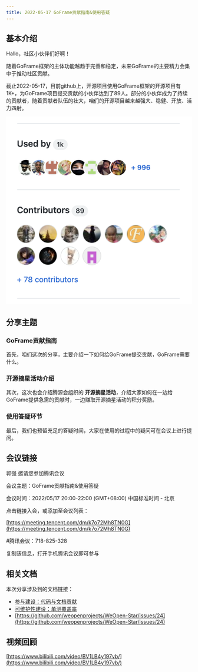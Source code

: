 ```yaml
---
title: 2022-05-17 GoFrame贡献指南&使用答疑
---
```


## 基本介绍

Hallo，社区小伙伴们好啊！

随着GoFrame框架的主体功能越趋于完善和稳定，未来GoFrame的主要精力会集中于推动社区贡献。

截止2022-05-17，目前github上，开源项目使用GoFrame框架的开源项目有1K+，为GoFrame项目提交贡献的小伙伴达到了89人。部分的小伙伴成为了持续的贡献者，随着贡献者队伍的壮大，咱们的开源项目越来越强大、稳健、开放、活力四射。

![](/markdown/09b9ca341360819fe4a46e1fb6e62fe0.png)

## 分享主题

### GoFrame贡献指南

首先，咱们这次的分享，主要介绍一下如何给GoFrame提交贡献，GoFrame需要什么。

### 开源摘星活动介绍

其次，这次也会介绍腾源会组织的 **开源摘星活动**，介绍大家如何在一边给GoFrame提供急需的贡献时，一边赚取开源摘星活动的积分奖励。

### 使用答疑环节

最后，我们也预留充足的答疑时间，大家在使用的过程中的疑问可在会议上进行提问。

## 会议链接

郭强 邀请您参加腾讯会议

会议主题：GoFrame贡献指南&使用答疑

会议时间：2022/05/17 20:00-22:00 (GMT+08:00) 中国标准时间 - 北京

点击链接入会，或添加至会议列表：

[https://meeting.tencent.com/dm/k7o72Mh8TN0G](https://meeting.tencent.com/dm/k7o72Mh8TN0G)

#腾讯会议：718-825-328

复制该信息，打开手机腾讯会议即可参与

## 相关文档

本次分享涉及到的文档链接：

- [参与建设：代码与文档贡献](/docs/加入我们/参与建设：代码与文档贡献)
- [可维护性建设：单测覆盖率](https://goframe.org/pages/viewpage.action?pageId=30736706)
- [https://github.com/weopenprojects/WeOpen-Star/issues/24](https://github.com/weopenprojects/WeOpen-Star/issues/24)

## 视频回顾

[https://www.bilibili.com/video/BV1LB4y197vb/](https://www.bilibili.com/video/BV1LB4y197vb/)